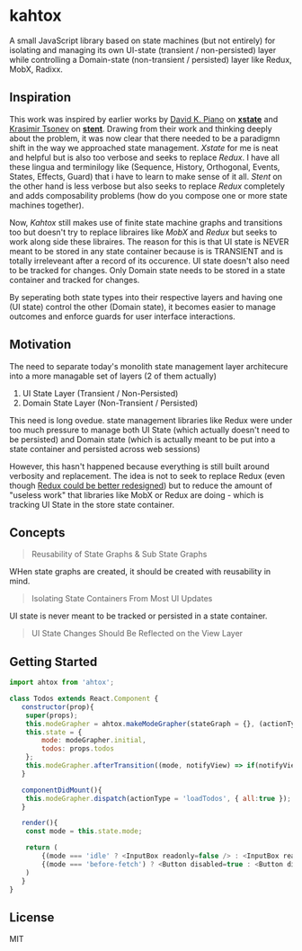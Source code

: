 # kahtox
A small JavaScript library based on state machines (but not entirely) for isolating and managing its own UI-state (transient / non-persisted) layer while controlling a Domain-state (non-transient / persisted) layer like Redux, MobX, Radixx.

## Inspiration

This work was inspired by earlier works by [David K. Piano](https://twitter.com/davidkpiano) on [**xstate**](https://github.com/davidkpiano/xstate) and [Krasimir Tsonev](http://krasimirtsonev.com/) on [**stent**](https://github.com/krasimir/stent). Drawing from their work and thinking deeply about the problem, it was now clear that there needed to be a paradigmn shift in the way we approached state management. *Xstate* for me is neat and helpful but is also too verbose and seeks to replace *Redux*. I have all these lingua and terminilogy like (Sequence, History, Orthogonal, Events, States, Effects, Guard) that i have to learn to make sense of it all. *Stent* on the other hand is less verbose but also seeks to replace *Redux* completely and adds composability problems (how do you compose one or more state machines together).

Now, *Kahtox* still makes use of finite state machine graphs and transitions too but doesn't try to replace libraires like *MobX* and *Redux* but seeks to work along side these libraires. The reason for this is that UI state is NEVER meant to be stored in any state container because is is TRANSIENT and is totally irreleveant after a record of its occurence. UI state doesn't also need to be tracked for changes. Only Domain state needs to be stored in a state container and tracked for changes.

By seperating both state types into their respective layers and having one (UI state) control the other (Domain state), it becomes easier to manage outcomes and enforce guards for user interface interactions.

## Motivation

The need to separate today's monolith state management layer architecure into a more managable set of layers (2 of them actually)

1. UI State Layer (Transient / Non-Persisted)
2. Domain State Layer (Non-Transient / Persisted)

This need is long ovedue. state management libraries like Redux were under too much pressure to manage both UI State (which actually doesn't need to be persisted) and Domain state (which is actually meant to be put into a state container and persisted across web sessions)

However, this hasn't happened because everything is still built around verbosity and replacement. The idea is not to seek to replace Redux (even though [Redux could be better redesigned](https://hackernoon.com/redesigning-redux-b2baee8b8a38)) but to reduce the amount of "useless work" that libraries like MobX or Redux are doing - which is tracking UI State in the store state container.

## Concepts

>Reusability of State Graphs & Sub State Graphs

WHen state graphs are created, it should be created with reusability in mind.

>Isolating State Containers From Most UI Updates

UI state is never meant to be tracked or persisted in a state container.

>UI State Changes Should Be Reflected on the View Layer


## Getting Started

```js
import ahtox from 'ahtox';

class Todos extends React.Component {
   constructor(prop){
	super(props);
	this.modeGrapher = ahtox.makeModeGrapher(stateGraph = {}, (actionType, payload) => if(!!payload) store.dispatch({ type:actionType, payload }))
	this.state = {
 		mode: modeGrapher.initial,
		todos: props.todos
	};
	this.modeGrapher.afterTransition((mode, notifyView) => if(notifyView) this.setState({ mode }))
   }

   componentDidMount(){
	this.modeGrapher.dispatch(actionType = 'loadTodos', { all:true });
   }

   render(){
	const mode = this.state.mode;

	return (
		{(mode === 'idle' ? <InputBox readonly=false /> : <InputBox readonly=true /> }
		{(mode === 'before-fetch') ? <Button disabled=true : <Button disabled=false />}
	)
   }
}
```

## License

MIT
